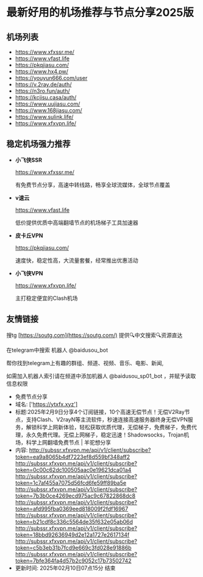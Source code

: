 # 最新好用的机场推荐与节点分享2025版

## 机场列表
* https://www.xfxssr.me/
* https://www.vfast.life
* https://pkqjiasu.com/
* https://www.hx4.pw/ 
* https://youyun666.com/user
* https://v.2ray.de/auth/
* https://n3ro.fun/auth/
* https://kcjisu.casa/auth/
* https://www.uujiasu.com/
* https://www.168jiasu.com/
* https://www.sulink.life/
* https://www.xfxvpn.life/

## 稳定机场强力推荐

+ **小飞侠SSR**
  
   https://www.xfxssr.me/
   
   有免费节点分享，高速中转线路，畅享全球流媒体，全球节点覆盖
   
+ **v速云**
  
   https://www.vfast.life
   
   低价提供优质中高端翻墙节点的机场梯子工具加速器
   
+ **皮卡丘VPN**
  
   https://pkqjiasu.com/
   
   速度快，稳定性高，大流量套餐，经常推出优惠活动
   
+ **小飞侠VPN**
  
   https://www.xfxvpn.life/
   
   主打稳定便宜的Clash机场

## 友情链接

搜tg [https://soutg.com](https://soutg.com/) 提供🔍中文搜索🔍资源直达

在telegram中搜索 机器人 @baidusou_bot

帮你找到telegram上有趣的群组、频道、视频、音乐、电影、新闻,

如需加入机器人索引请在频道中添加机器人 @baidusou_sp01_bot ，并赋予读取信息权限

- 免费节点分享 
- 域名: ['https://ytxfx.xyz'] 
- 标题:2025年2月9日分享4个订阅链接，10个高速无偿节点！无偿V2Ray节点，支持Clash、V2rayN等主流软件，秒速连接高速服务器终身无偿VPN服务，解锁科学上网新体验，轻松获取优质代理，无偿梯子，免费梯子，免费代理，永久免费代理。无偿上网梯子，稳定迅速！Shadowsocks，Trojan机场，科学上网翻墙免费节点  |  羊驼想分享 
- 内容: 
http://subssr.xfxvpn.me/api/v1/client/subscribe?token=ea9a8065b4df7223ef8d559bf348aff2
http://subssr.xfxvpn.me/api/v1/client/subscribe?token=0c00c62dc100505aac0e19621dca01a4
http://subssr.xfxvpn.me/api/v1/client/subscribe?token=1c7af455a7075d56fcd6fe59ff89ba5e
http://subssr.xfxvpn.me/api/v1/client/subscribe?token=7b3b0ce4269ecd975ac9c67822868dc8
http://subssr.xfxvpn.me/api/v1/client/subscribe?token=afd995fba0369eed818009f2fdf16967
http://subssr.xfxvpn.me/api/v1/client/subscribe?token=b21cdf8c336c5564de35f632e05ab06d
http://subssr.xfxvpn.me/api/v1/client/subscribe?token=18bbd92636949d2e12a1727e2617134f
http://subssr.xfxvpn.me/api/v1/client/subscribe?token=c5b3eb31b7fcd9e669c3fd028e91886b
http://subssr.xfxvpn.me/api/v1/client/subscribe?token=7bfe364fa4d57b2c9052c17b73502742 
- 更新时间: 2025年02月10日07点15分 
结束
